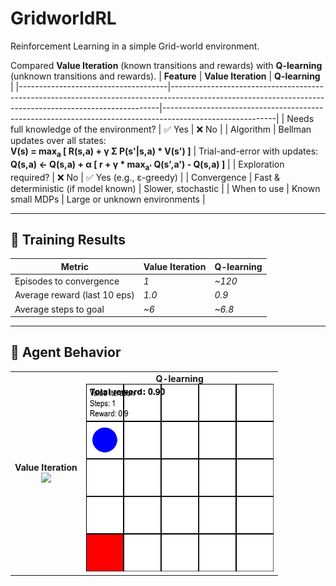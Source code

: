 # GridworldRL
Reinforcement Learning in a simple Grid-world environment. 

Compared **Value Iteration** (known transitions and rewards) with **Q-learning** (unknown transitions and rewards).
| **Feature**                         | **Value Iteration**                                                                                                                                     | **Q-learning**                                                                                          |
|-------------------------------------|---------------------------------------------------------------------------------------------------------------------------------------------------------|----------------------------------------------------------------------------------------------------------|
| Needs full knowledge of the environment? | ✅ Yes                                                                                                                                              | ❌ No                                                                                                     |
| Algorithm                           | Bellman updates over all states:<br>**V(s) = max<sub>a</sub> [ R(s,a) + γ Σ P(s'|s,a) * V(s') ]**                                                    | Trial-and-error with updates:<br>**Q(s,a) ← Q(s,a) + α [ r + γ * max<sub>a'</sub> Q(s',a') - Q(s,a) ]** |
| Exploration required?               | ❌ No                                                                                                                                               | ✅ Yes (e.g., ε-greedy)                                                                                  |
| Convergence                         | Fast & deterministic (if model known)                                                                                                                  | Slower, stochastic                                                                                       |
| When to use                         | Known small MDPs                                                                                                                                       | Large or unknown environments                                                                            |

---

## 🧪 Training Results

| Metric                        | Value Iteration | Q-learning |
|-------------------------------|-----------------|------------|
| Episodes to convergence       | *1*             | *~120*     |
| Average reward (last 10 eps)  | *1.0*           | *0.9*      |
| Average steps to goal         | *~6*            | *~6.8*     |


---

## 🎥 Agent Behavior

<table>
<tr>
<td align="center"><strong>Value Iteration</strong><br><img src="gifs/valueiter.gif" width="300"/></td>
<td align="center"><strong>Q-learning</strong><br><img src="gifs/qlearning.gif" width="300"/></td>
</tr>
</table>

